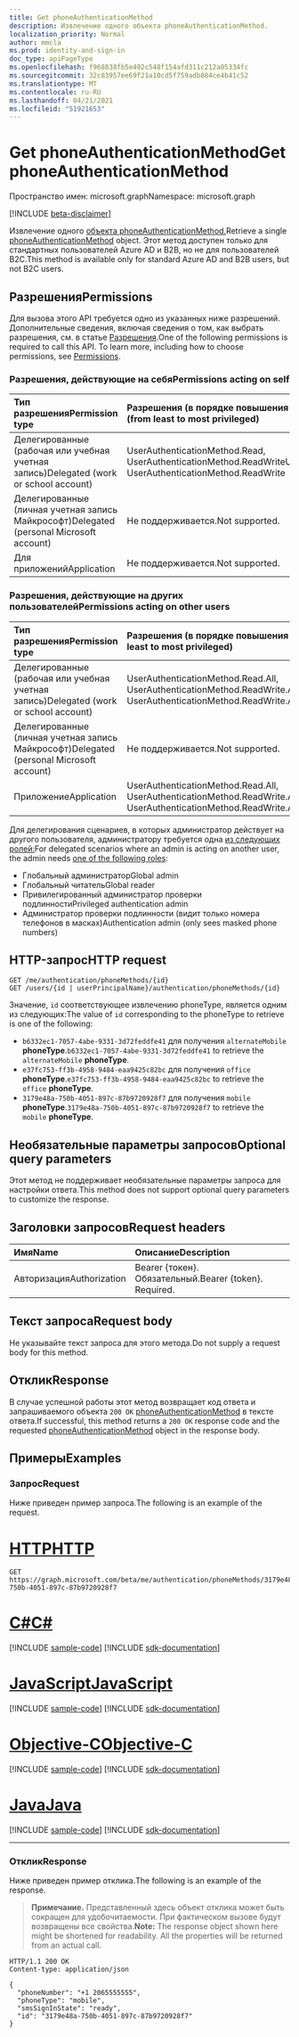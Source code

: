 ```yaml
---
title: Get phoneAuthenticationMethod
description: Извлечение одного объекта phoneAuthenticationMethod.
localization_priority: Normal
author: mmcla
ms.prod: identity-and-sign-in
doc_type: apiPageType
ms.openlocfilehash: f968838fb5e492c548f154afd311c212a05334fc
ms.sourcegitcommit: 32c83957ee69f21a10cd5f759adb884ce4b41c52
ms.translationtype: MT
ms.contentlocale: ru-RU
ms.lasthandoff: 04/21/2021
ms.locfileid: "51921653"
---
```

# <a name="get-phoneauthenticationmethod"></a><span data-ttu-id="b4be5-103">Get phoneAuthenticationMethod</span><span class="sxs-lookup"><span data-stu-id="b4be5-103">Get phoneAuthenticationMethod</span></span>

<span data-ttu-id="b4be5-104">Пространство имен: microsoft.graph</span><span class="sxs-lookup"><span data-stu-id="b4be5-104">Namespace: microsoft.graph</span></span>

[!INCLUDE [beta-disclaimer](../../includes/beta-disclaimer.md)]

<span data-ttu-id="b4be5-105">Извлечение одного [объекта phoneAuthenticationMethod.](../resources/phoneauthenticationmethod.md)</span><span class="sxs-lookup"><span data-stu-id="b4be5-105">Retrieve a single [phoneAuthenticationMethod](../resources/phoneauthenticationmethod.md) object.</span></span> <span data-ttu-id="b4be5-106">Этот метод доступен только для стандартных пользователей Azure AD и B2B, но не для пользователей B2C.</span><span class="sxs-lookup"><span data-stu-id="b4be5-106">This method is available only for standard Azure AD and B2B users, but not B2C users.</span></span>

## <a name="permissions"></a><span data-ttu-id="b4be5-107">Разрешения</span><span class="sxs-lookup"><span data-stu-id="b4be5-107">Permissions</span></span>

<span data-ttu-id="b4be5-p102">Для вызова этого API требуется одно из указанных ниже разрешений. Дополнительные сведения, включая сведения о том, как выбрать разрешения, см. в статье [Разрешения](/graph/permissions-reference).</span><span class="sxs-lookup"><span data-stu-id="b4be5-p102">One of the following permissions is required to call this API. To learn more, including how to choose permissions, see [Permissions](/graph/permissions-reference).</span></span>

### <a name="permissions-acting-on-self"></a><span data-ttu-id="b4be5-110">Разрешения, действующие на себя</span><span class="sxs-lookup"><span data-stu-id="b4be5-110">Permissions acting on self</span></span>

|<span data-ttu-id="b4be5-111">Тип разрешения</span><span class="sxs-lookup"><span data-stu-id="b4be5-111">Permission type</span></span>      | <span data-ttu-id="b4be5-112">Разрешения (в порядке повышения привилегий)</span><span class="sxs-lookup"><span data-stu-id="b4be5-112">Permissions (from least to most privileged)</span></span>              |
|:---------------------------------------|:-------------------------|
| <span data-ttu-id="b4be5-113">Делегированные (рабочая или учебная учетная запись)</span><span class="sxs-lookup"><span data-stu-id="b4be5-113">Delegated (work or school account)</span></span>     | <span data-ttu-id="b4be5-114">UserAuthenticationMethod.Read, UserAuthenticationMethod.ReadWrite</span><span class="sxs-lookup"><span data-stu-id="b4be5-114">UserAuthenticationMethod.Read, UserAuthenticationMethod.ReadWrite</span></span> |
| <span data-ttu-id="b4be5-115">Делегированные (личная учетная запись Майкрософт)</span><span class="sxs-lookup"><span data-stu-id="b4be5-115">Delegated (personal Microsoft account)</span></span> | <span data-ttu-id="b4be5-116">Не поддерживается.</span><span class="sxs-lookup"><span data-stu-id="b4be5-116">Not supported.</span></span> |
| <span data-ttu-id="b4be5-117">Для приложений</span><span class="sxs-lookup"><span data-stu-id="b4be5-117">Application</span></span>                            | <span data-ttu-id="b4be5-118">Не поддерживается.</span><span class="sxs-lookup"><span data-stu-id="b4be5-118">Not supported.</span></span> |

### <a name="permissions-acting-on-other-users"></a><span data-ttu-id="b4be5-119">Разрешения, действующие на других пользователей</span><span class="sxs-lookup"><span data-stu-id="b4be5-119">Permissions acting on other users</span></span>

|<span data-ttu-id="b4be5-120">Тип разрешения</span><span class="sxs-lookup"><span data-stu-id="b4be5-120">Permission type</span></span>      | <span data-ttu-id="b4be5-121">Разрешения (в порядке повышения привилегий)</span><span class="sxs-lookup"><span data-stu-id="b4be5-121">Permissions (from least to most privileged)</span></span>              |
|:---------------------------------------|:-------------------------|
| <span data-ttu-id="b4be5-122">Делегированные (рабочая или учебная учетная запись)</span><span class="sxs-lookup"><span data-stu-id="b4be5-122">Delegated (work or school account)</span></span>     | <span data-ttu-id="b4be5-123">UserAuthenticationMethod.Read.All, UserAuthenticationMethod.ReadWrite.All</span><span class="sxs-lookup"><span data-stu-id="b4be5-123">UserAuthenticationMethod.Read.All, UserAuthenticationMethod.ReadWrite.All</span></span> |
| <span data-ttu-id="b4be5-124">Делегированные (личная учетная запись Майкрософт)</span><span class="sxs-lookup"><span data-stu-id="b4be5-124">Delegated (personal Microsoft account)</span></span> | <span data-ttu-id="b4be5-125">Не поддерживается.</span><span class="sxs-lookup"><span data-stu-id="b4be5-125">Not supported.</span></span> |
| <span data-ttu-id="b4be5-126">Приложение</span><span class="sxs-lookup"><span data-stu-id="b4be5-126">Application</span></span>                            | <span data-ttu-id="b4be5-127">UserAuthenticationMethod.Read.All, UserAuthenticationMethod.ReadWrite.All</span><span class="sxs-lookup"><span data-stu-id="b4be5-127">UserAuthenticationMethod.Read.All, UserAuthenticationMethod.ReadWrite.All</span></span> |

<span data-ttu-id="b4be5-128">Для делегирования сценариев, в которых администратор действует на другого пользователя, администратору требуется одна [из следующих ролей:](/azure/active-directory/users-groups-roles/directory-assign-admin-roles#available-roles)</span><span class="sxs-lookup"><span data-stu-id="b4be5-128">For delegated scenarios where an admin is acting on another user, the admin needs [one of the following roles](/azure/active-directory/users-groups-roles/directory-assign-admin-roles#available-roles):</span></span>
* <span data-ttu-id="b4be5-129">Глобальный администратор</span><span class="sxs-lookup"><span data-stu-id="b4be5-129">Global admin</span></span>
* <span data-ttu-id="b4be5-130">Глобальный читатель</span><span class="sxs-lookup"><span data-stu-id="b4be5-130">Global reader</span></span>
* <span data-ttu-id="b4be5-131">Привилегированный администратор проверки подлинности</span><span class="sxs-lookup"><span data-stu-id="b4be5-131">Privileged authentication admin</span></span>
* <span data-ttu-id="b4be5-132">Администратор проверки подлинности (видит только номера телефонов в масках)</span><span class="sxs-lookup"><span data-stu-id="b4be5-132">Authentication admin (only sees masked phone numbers)</span></span>

## <a name="http-request"></a><span data-ttu-id="b4be5-133">HTTP-запрос</span><span class="sxs-lookup"><span data-stu-id="b4be5-133">HTTP request</span></span>

<!-- { "blockType": "ignored" } -->

```http
GET /me/authentication/phoneMethods/{id}
GET /users/{id | userPrincipalName}/authentication/phoneMethods/{id}
```
<span data-ttu-id="b4be5-134">Значение, `id` соответствующее извлечению phoneType, является одним из следующих:</span><span class="sxs-lookup"><span data-stu-id="b4be5-134">The value of `id` corresponding to the phoneType to retrieve is one of the following:</span></span>
+ <span data-ttu-id="b4be5-135">`b6332ec1-7057-4abe-9331-3d72feddfe41` для получения `alternateMobile` **phoneType**.</span><span class="sxs-lookup"><span data-stu-id="b4be5-135">`b6332ec1-7057-4abe-9331-3d72feddfe41` to retrieve the `alternateMobile` **phoneType**.</span></span>
+ <span data-ttu-id="b4be5-136">`e37fc753-ff3b-4958-9484-eaa9425c82bc` для получения `office` **phoneType**.</span><span class="sxs-lookup"><span data-stu-id="b4be5-136">`e37fc753-ff3b-4958-9484-eaa9425c82bc` to retrieve the `office` **phoneType**.</span></span>
+ <span data-ttu-id="b4be5-137">`3179e48a-750b-4051-897c-87b9720928f7` для получения `mobile` **phoneType**.</span><span class="sxs-lookup"><span data-stu-id="b4be5-137">`3179e48a-750b-4051-897c-87b9720928f7` to retrieve the `mobile` **phoneType**.</span></span>

## <a name="optional-query-parameters"></a><span data-ttu-id="b4be5-138">Необязательные параметры запросов</span><span class="sxs-lookup"><span data-stu-id="b4be5-138">Optional query parameters</span></span>

<span data-ttu-id="b4be5-139">Этот метод не поддерживает необязательные параметры запроса для настройки ответа.</span><span class="sxs-lookup"><span data-stu-id="b4be5-139">This method does not support optional query parameters to customize the response.</span></span>

## <a name="request-headers"></a><span data-ttu-id="b4be5-140">Заголовки запросов</span><span class="sxs-lookup"><span data-stu-id="b4be5-140">Request headers</span></span>

| <span data-ttu-id="b4be5-141">Имя</span><span class="sxs-lookup"><span data-stu-id="b4be5-141">Name</span></span>      |<span data-ttu-id="b4be5-142">Описание</span><span class="sxs-lookup"><span data-stu-id="b4be5-142">Description</span></span>|
|:----------|:----------|
| <span data-ttu-id="b4be5-143">Авторизация</span><span class="sxs-lookup"><span data-stu-id="b4be5-143">Authorization</span></span> | <span data-ttu-id="b4be5-p103">Bearer {токен}. Обязательный.</span><span class="sxs-lookup"><span data-stu-id="b4be5-p103">Bearer {token}. Required.</span></span> |

## <a name="request-body"></a><span data-ttu-id="b4be5-146">Текст запроса</span><span class="sxs-lookup"><span data-stu-id="b4be5-146">Request body</span></span>

<span data-ttu-id="b4be5-147">Не указывайте текст запроса для этого метода.</span><span class="sxs-lookup"><span data-stu-id="b4be5-147">Do not supply a request body for this method.</span></span>

## <a name="response"></a><span data-ttu-id="b4be5-148">Отклик</span><span class="sxs-lookup"><span data-stu-id="b4be5-148">Response</span></span>

<span data-ttu-id="b4be5-149">В случае успешной работы этот метод возвращает код ответа и запрашиваемого объекта `200 OK` [phoneAuthenticationMethod](../resources/phoneauthenticationmethod.md) в тексте ответа.</span><span class="sxs-lookup"><span data-stu-id="b4be5-149">If successful, this method returns a `200 OK` response code and the requested [phoneAuthenticationMethod](../resources/phoneauthenticationmethod.md) object in the response body.</span></span>

## <a name="examples"></a><span data-ttu-id="b4be5-150">Примеры</span><span class="sxs-lookup"><span data-stu-id="b4be5-150">Examples</span></span>

### <a name="request"></a><span data-ttu-id="b4be5-151">Запрос</span><span class="sxs-lookup"><span data-stu-id="b4be5-151">Request</span></span>

<span data-ttu-id="b4be5-152">Ниже приведен пример запроса.</span><span class="sxs-lookup"><span data-stu-id="b4be5-152">The following is an example of the request.</span></span>

# <a name="http"></a>[<span data-ttu-id="b4be5-153">HTTP</span><span class="sxs-lookup"><span data-stu-id="b4be5-153">HTTP</span></span>](#tab/http)
<!-- {
  "blockType": "request",
  "name": "get_phoneauthenticationmethod"
}-->

```msgraph-interactive
GET https://graph.microsoft.com/beta/me/authentication/phoneMethods/3179e48a-750b-4051-897c-87b9720928f7
```
# <a name="c"></a>[<span data-ttu-id="b4be5-154">C#</span><span class="sxs-lookup"><span data-stu-id="b4be5-154">C#</span></span>](#tab/csharp)
[!INCLUDE [sample-code](../includes/snippets/csharp/get-phoneauthenticationmethod-csharp-snippets.md)]
[!INCLUDE [sdk-documentation](../includes/snippets/snippets-sdk-documentation-link.md)]

# <a name="javascript"></a>[<span data-ttu-id="b4be5-155">JavaScript</span><span class="sxs-lookup"><span data-stu-id="b4be5-155">JavaScript</span></span>](#tab/javascript)
[!INCLUDE [sample-code](../includes/snippets/javascript/get-phoneauthenticationmethod-javascript-snippets.md)]
[!INCLUDE [sdk-documentation](../includes/snippets/snippets-sdk-documentation-link.md)]

# <a name="objective-c"></a>[<span data-ttu-id="b4be5-156">Objective-C</span><span class="sxs-lookup"><span data-stu-id="b4be5-156">Objective-C</span></span>](#tab/objc)
[!INCLUDE [sample-code](../includes/snippets/objc/get-phoneauthenticationmethod-objc-snippets.md)]
[!INCLUDE [sdk-documentation](../includes/snippets/snippets-sdk-documentation-link.md)]

# <a name="java"></a>[<span data-ttu-id="b4be5-157">Java</span><span class="sxs-lookup"><span data-stu-id="b4be5-157">Java</span></span>](#tab/java)
[!INCLUDE [sample-code](../includes/snippets/java/get-phoneauthenticationmethod-java-snippets.md)]
[!INCLUDE [sdk-documentation](../includes/snippets/snippets-sdk-documentation-link.md)]

---


### <a name="response"></a><span data-ttu-id="b4be5-158">Отклик</span><span class="sxs-lookup"><span data-stu-id="b4be5-158">Response</span></span>

<span data-ttu-id="b4be5-159">Ниже приведен пример отклика.</span><span class="sxs-lookup"><span data-stu-id="b4be5-159">The following is an example of the response.</span></span>

> <span data-ttu-id="b4be5-p104">**Примечание.** Представленный здесь объект отклика может быть сокращен для удобочитаемости. При фактическом вызове будут возвращены все свойства.</span><span class="sxs-lookup"><span data-stu-id="b4be5-p104">**Note:** The response object shown here might be shortened for readability. All the properties will be returned from an actual call.</span></span>

<!-- {
  "blockType": "response",
  "truncated": true,
  "@odata.type": "microsoft.graph.phoneAuthenticationMethod"
} -->

```http
HTTP/1.1 200 OK
Content-type: application/json

{
  "phoneNumber": "+1 2065555555",
  "phoneType": "mobile",
  "smsSignInState": "ready",
  "id": "3179e48a-750b-4051-897c-87b9720928f7"
}
```

<!-- uuid: 16cd6b66-4b1a-43a1-adaf-3a886856ed98
2019-02-04 14:57:30 UTC -->
<!-- {
  "type": "#page.annotation",
  "description": "Get phoneAuthenticationMethod",
  "keywords": "",
  "section": "documentation",
  "tocPath": ""
}-->

